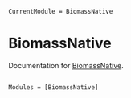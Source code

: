 ```@meta
CurrentModule = BiomassNative
```

# BiomassNative

Documentation for [BiomassNative](https://github.com/renilsonlisboa/BiomassNative.jl).

```@index
```

```@autodocs
Modules = [BiomassNative]
```
